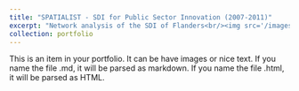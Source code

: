 ```yaml
---
title: "SPATIALIST - SDI for Public Sector Innovation (2007-2011)"
excerpt: "Network analysis of the SDI of Flanders<br/><img src='/images/network.png'>"
collection: portfolio
---
```


This is an item in your portfolio. It can be have images or nice text. If you name the file .md, it will be parsed as markdown. If you name the file .html, it will be parsed as HTML. 
